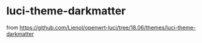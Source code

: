 # luci-theme-darkmatter
from https://github.com/Lienol/openwrt-luci/tree/18.06/themes/luci-theme-darkmatter
